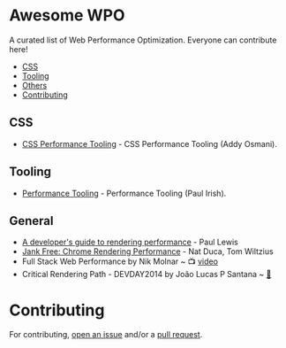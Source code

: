 # Awesome WPO

A curated list of Web Performance Optimization. Everyone can contribute here!

- [CSS](#css)
- [Tooling](#tooling)
- [Others](#others)
- [Contributing](#contributing)


## CSS

* [CSS Performance Tooling](https://www.youtube.com/watch?v=FEs2jgZBaQA) - CSS Performance Tooling (Addy Osmani).


## Tooling

* [Performance Tooling](https://www.youtube.com/watch?v=HAqjyCH_LOE) - Performance Tooling (Paul Irish).


## General

* [A developer's guide to rendering performance](http://vimeo.com/77591536) - Paul Lewis
* [Jank Free: Chrome Rendering Performance](http://vimeo.com/77591536) - Nat Duca, Tom Wiltzius
* Full Stack Web Performance by Nik Molnar ~ :tv: [video](https://vimeo.com/97415381) 
* Critical Rendering Path - DEVDAY2014 by João Lucas P Santana ~ [:memo:](https://docs.google.com/presentation/d/1QbZpQklANUJn65yXdC-2uFTanK_rrjgs2YVnbw891iQ/edit?usp=sharing)


# Contributing

For contributing, [open an issue](https://github.com/davidsonfellipe/awesome-wpo/issues) and/or a [pull request](https://github.com/davidsonfellipe/awesome-wpo/pulls).
